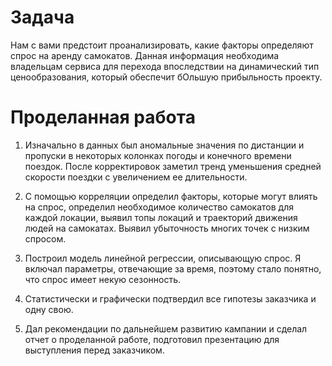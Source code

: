 # Задача
Нам с вами предстоит проанализировать, какие факторы определяют спрос на аренду самокатов. 
Данная информация необходима владельцам сервиса для перехода впоследствии на динамический тип ценообразования, который обеспечит бОльшую прибыльность проекту. 

# Проделанная работа
1. Изначально в данных был аномальные значения по дистанции и пропуски в некоторых колонках погоды и конечного времени поездок. 
После корректировок заметил тренд уменьшения средней скорости поездки с увеличением ее длительности.

2. С помощью корреляции определил факторы, которые могут влиять на спрос, определил необходимое количество самокатов для каждой локации, 
выявил топы локаций и траекторий движения людей на самокатах. Выявил убыточность многих точек с низким спросом.

3. Построил модель линейной регрессии, описывающую спрос. Я включал параметры, отвечающие за время, поэтому стало понятно, что спрос имеет некую сезонность.

4. Статистически и графически подтвердил все гипотезы заказчика и одну свою.

5. Дал рекомендации по дальнейшем развитию кампании и сделал отчет о проделанной работе, подготовил презентацию для выступления перед заказчиком.
